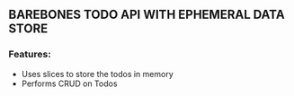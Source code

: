 ## BAREBONES TODO API WITH EPHEMERAL DATA STORE

### Features:

- Uses slices to store the todos in memory
- Performs CRUD on Todos
